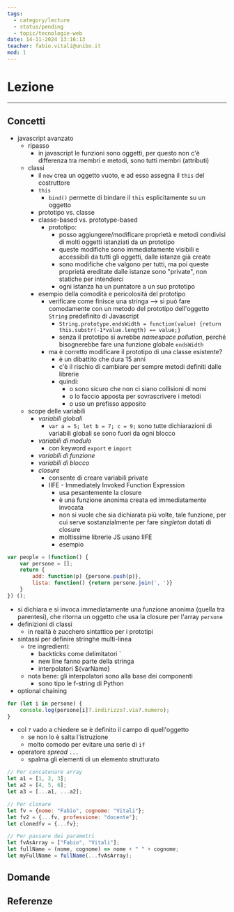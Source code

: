 ```yaml
---
tags:
  - category/lecture
  - status/pending
  - topic/tecnologie-web
date: 14-11-2024 13:16:13
teacher: fabio.vitali@unibo.it
mod: 1
---
```

# Lezione
---
## Concetti
- javascript avanzato
	- ripasso
		- in javascript le funzioni sono oggetti, per questo non c'è differenza tra membri e metodi, sono tutti membri (attributi)
	- classi
		- il `new` crea un oggetto vuoto, e ad esso assegna il `this` del costruttore
		- `this`
			- `bind()` permette di bindare il `this` esplicitamente su un oggetto
		- prototipo vs. classe
		- classe-based vs. prototype-based
			- prototipo:
				- posso aggiungere/modificare proprietà e metodi condivisi di molti oggetti istanziati da un prototipo
				- queste modifiche sono immediatamente visibili e accessibili da tutti gli oggetti, dalle istanze già create
				- sono modifiche che valgono per tutti, ma poi queste proprietà ereditate dalle istanze sono "private", non statiche per intenderci
				- ogni istanza ha un puntatore a un suo prototipo
		- esempio della comodità e pericolosità del prototipo
			- verificare come finisce una stringa --> si può fare comodamente con un metodo del prototipo dell'oggetto `String` predefinito di Javascript
				- `String.prototype.endsWidth = function(value) {return this.substr(-1*value.length) == value;}`
				- senza il prototipo si avrebbe _namespace pollution_, perché bisognerebbe fare una funzione globale `endsWidth`
			- ma è corretto modificare il prototipo di una classe esistente?
				- è un dibattito che dura 15 anni
				- c'è il rischio di cambiare per sempre metodi definiti dalle librerie
				- quindi:
					- o sono sicuro che non ci siano collisioni di nomi
					- o lo faccio apposta per sovrascrivere i metodi
					- o uso un prefisso apposito
	- scope delle variabili
		- _variabili globali_
			- `var a = 5; let b = 7; c = 9;` sono tutte dichiarazioni di variabili globali se sono fuori da ogni blocco
		- _variabili di modulo_
			- con keyword `export` e `import`
		- _variabili di funzione_
		- _variabili di blocco_
		- _closure_
			- consente di creare variabili private
			- IIFE - Immediately Invoked Function Expression
				- usa pesantemente la closure
				- è una funzione anonima creata ed immediatamente invocata
				- non si vuole che sia dichiarata più volte, tale funzione, per cui serve sostanzialmente per fare _singleton_ dotati di closure
				- moltissime librerie JS usano IIFE
				- esempio
```javascript
var people = (function() {
	var persone = [];
	return {
		add: function(p) {persone.push(p)},
		lista: function() {return persone.join(', ')}
	}
}) ();
```
- si dichiara e si invoca immediatamente una funzione anonima (quella tra parentesi), che ritorna un oggetto che usa la closure per l'array `persone`
- definizioni di classi
	- in realtà è zucchero sintattico per i prototipi
- sintassi per definire stringhe multi-linea
	- tre ingredienti:
		- backticks come delimitatori \`
		- new line fanno parte della stringa
		- interpolatori \${varName}
	- nota bene: gli interpolatori sono alla base dei componenti
		- sono tipo le f-string di Python
- optional chaining
```javascript
for (let i in persone) {
	console.log(persone[i]?.indirizzo?.via?.numero);
}
```
- col `?` vado a chiedere se è definito il campo di quell'oggetto
	- se non lo è salta l'istruzione
	- molto comodo per evitare una serie di `if`
- operatore _spread_ `...`
	- spalma gli elementi di un elemento strutturato
```javascript
// Per concatenare array
let a1 = [1, 2, 3];
let a2 = [4, 5, 6];
let a3 = [...a1, ...a2];

// Per clonare
let fv = {nome: "Fabio", cognome: "Vitali"};
let fv2 = {...fv, professione: "docente"};
let clonedfv = {...fv};

// Per passare dei parametri
let fvAsArray = ["Fabio", "Vitali"];
let fullName = (nome, cognome) => nome + " " + cognome;
let myFullName = fullName(...fvAsArray);
```

## Domande

## Referenze
